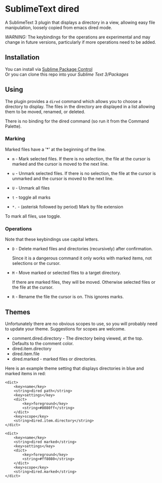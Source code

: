 # SublimeText dired

A SublimeText 3 plugin that displays a directory in a view, allowing easy file manipulation,
loosely copied from emacs dired mode.

*WARNING:* The keybindings for the operations are experimental and may change in future
versions, particularly if more operations need to be added.

## Installation

You can install via [Sublime Package Control](http://wbond.net/sublime_packages/package_control)  
Or you can clone this repo into your *Sublime Text 3/Packages*

## Using

The plugin provides a `dired` command which allows you to choose a directory to display.  The
files in the directory are displayed in a list allowing them to be moved, renamed, or deleted.

There is no binding for the dired command (so run it from the Command Palette).

### Marking

Marked files have a '*' at the beginning of the line.

* `m` - Mark selected files.  If there is no selection, the file at the cursor
  is marked and the cursor is moved to the next line.

* `u` - Unmark selected files.  If there is no selection, the file at the cursor
  is unmarked and the cursor is moved to the next line.

* `U` - Unmark all files

* `t` - toggle all marks

* `*.` - (asterisk followed by period) Mark by file extension

To mark all files, use toggle.

### Operations

Note that these keybindings use capital letters.

* `D` - Delete marked files and directories (recursively) after confirmation.

  Since it is a dangerous command it only works with marked items, not selections or the
  cursor.

* `M` - Move marked or selected files to a target directory.

  If there are marked files, they will be moved.  Otherwise selected files or the file at the
  cursor.

* `R` - Rename the file the cursor is on.  This ignores marks.

## Themes

Unfortunately there are no obvious scopes to use, so you will probably need to update your
theme.  Suggestions for scopes are welcome.

* comment.dired.directory - The directory being viewed, at the top.  Defaults to the comment color.
* dired.item.directory
* dired.item.file
* dired.marked - marked files or directories.

Here is an example theme setting that displays directories in blue and marked items in red:

    <dict>
        <key>name</key>
        <string>dired path</string>
        <key>settings</key>
        <dict>
            <key>foreground</key>
            <string>#8080ff</string>
        </dict>
        <key>scope</key>
        <string>dired.item.directory</string>
    </dict>

    <dict>
        <key>name</key>
        <string>dired marked</string>
        <key>settings</key>
        <dict>
            <key>foreground</key>
            <string>#ff8080</string>
        </dict>
        <key>scope</key>
        <string>dired.marked</string>
    </dict>
